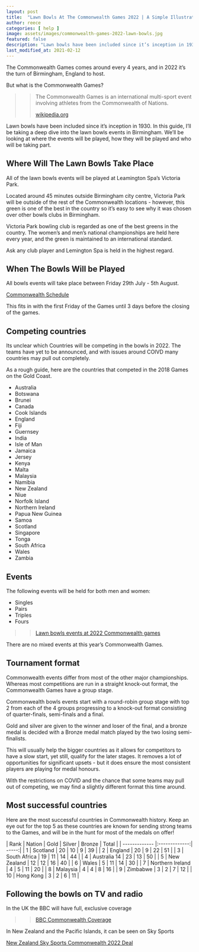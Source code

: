 ```yaml
---
layout: post
title:  "Lawn Bowls At The Commonwealth Games 2022 | A Simple Illustrated Guide"
author: reece
categories: [ help ]
image: assets/images/commonwealth-games-2022-lawn-bowls.jpg
featured: false
description: "Lawn bowls have been included since it’s inception in 1930. In this guide, I’ll be taking a deep dive into the lawn bowls events in Birmingham. We’ll be looking at where the events will be played, how they will be played and who will be taking part."
last_modified_at: 2021-02-12
---
```



The Commonwealth Games comes around every 4 years, and in 2022 it’s the turn of Birmingham, England to host.

But what is the Commonwealth Games?

>> The Commonwealth Games is an international multi-sport event involving athletes from the Commonwealth of Nations.
>> 
>> [wikipedia.org](https://en.wikipedia.org/wiki/Commonwealth_Games)

Lawn bowls have been included since it’s inception in 1930. In this guide, I’ll be taking a deep dive into the lawn bowls events in Birmingham. We’ll be looking at where the events will be played, how they will be played and who will be taking part.

## Where Will The Lawn Bowls Take Place


All of the lawn bowls events will be played at Leamington Spa’s Victoria Park. 

Located around 45 minutes outside Birmingham city centre, Victoria Park will be outside of the rest of the Commonwealth locations - however, this green is one of the best in the country so it’s easy to see why it was chosen over other bowls clubs in Birmingham.

Victoria Park bowling club is regarded as one of the best greens in the country. The women’s and men’s national championships are held here every year, and the green is maintained to an international standard.

Ask any club player and Lemington Spa is held in the highest regard.

## When The Bowls Will be Played

All bowls events will take place between Friday 29th July - 5th August.

[Commonwealth Schedule](https://images.birmingham2022.com/wp-content/uploads/2021/01/11441664_CWGs_Daily_Competition_Schedule_FINAL.pdf)

This fits in with the first Friday of the Games until 3 days before the closing of the games.

## Competing countries

Its unclear which Countries will be competing in the bowls in 2022. The teams have yet to be announced, and with issues around COIVD many countries may pull out completely.

As a rough guide, here are the countries that competed in the 2018 Games on the Gold Coast.

* Australia  
* Botswana 
* Brunei 
* Canada 
* Cook Islands 
* England 
* Fiji 
* Guernsey
* India 
* Isle of Man 
* Jamaica 
* Jersey 
* Kenya 
* Malta 
* Malaysia 
* Namibia 
* New Zealand 
* Niue 
* Norfolk Island 
* Northern Ireland 
* Papua New Guinea 
* Samoa
* Scotland
* Singapore
* Tonga
* South Africa 
* Wales 
* Zambia 

## Events

The following events will be held for both men and women:

* Singles 
* Pairs 
* Triples 
* Fours

>> [Lawn bowls events at 2022 Commonwealth games](https://images.birmingham2022.com/wp-content/uploads/2020/10/BIRMINGHAM-2022-MEDAL-EVENT-PROGRAMME_V4.pdf)

There are no mixed events at this year’s Commonwealth Games.

## Tournament format

Commonwealth events differ from most of the other major championships. Whereas most competitions are run in a straight knock-out format, the Commonwealth Games have a group stage. 

Commonwealth bowls events start with a round-robin group stage with top 2 from each of the 4 groups progressing to a knock-out format consisting of quarter-finals, semi-finals and a final.

Gold and silver are given to the winner and loser of the final, and a bronze medal is decided with a Bronze medal match played by the two losing semi-finalists.

This will usually help the bigger countries as it allows for competitors to have a slow start, yet still, qualify for the later stages. It removes a lot of opportunities for significant upsets - but it does ensure the most consistent players are playing for medal honours.

With the restrictions on COVID and the chance that some teams may pull out of competing, we may find a slightly different format this time around.

## Most successful countries

Here are the most successful countries in Commonwealth history. Keep an eye out for the top 5 as these countries are known for sending strong teams to the Games, and will be in the hunt for most of the medals on offer!

| Rank	| Nation |	Gold |	Silver |	Bronze |	Total |
| ------------- |:-------------:| -----:|
| 1	| Scotland	| 	20	|	10	|	9	|	39 |
| 2	|  England	| 	20	|	9	|	22	|	51 |
| 3	| South Africa	| 	19	|	11	|	14	|	44 |
| 4	| Australia	14	| 	23	|	13	|	50 |
| 5	| New Zealand	| 	12	|	12	|	16	|	40 |
| 6	| Wales		| 5	|	11	|	14	|	30 |
| 7	| Northern Ireland	| 4	|	5	|	11	|	20 |
| 8	| Malaysia	| 4	| 4	| 8	| 16 |
| 9	| Zimbabwe	| 	3	| 2	| 7	| 12 |
| 10	| Hong Kong	| 	3	| 2	| 6	|	11 |

## Following the bowls on TV and radio

In the UK the BBC will have full, exclusive coverage 

>> [BBC Commonwealth Coverage](https://www.sportspromedia.com/news/commonwealth-games-birmingham-2022-tv-rights-bbc)

In New Zealand and the Pacific Islands, it can be seen on Sky Sports

[New Zealand Sky Sports Commonwealth 2022 Deal](https://thecgf.com/news/cgf-and-sky-new-zealand-agree-long-term-commonwealth-games-broadcast-deal)
